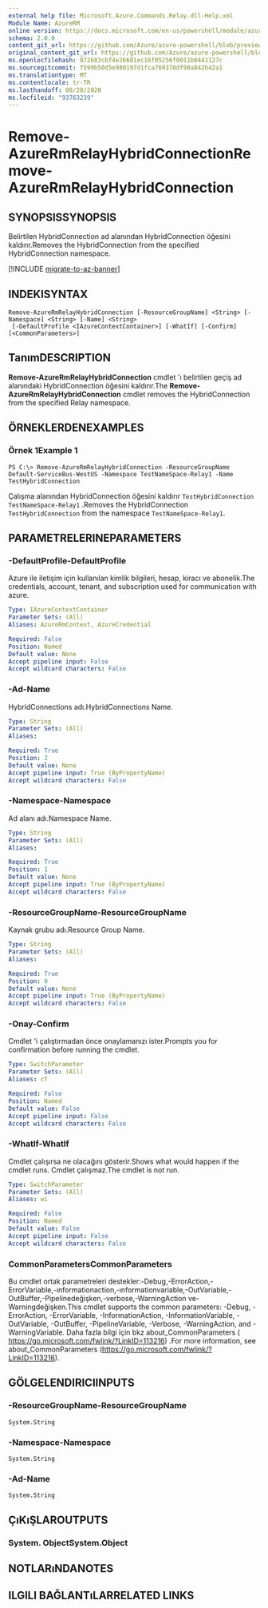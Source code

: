 ```yaml
---
external help file: Microsoft.Azure.Commands.Relay.dll-Help.xml
Module Name: AzureRM
online version: https://docs.microsoft.com/en-us/powershell/module/azurerm.relay/remove-azurermrelayhybridconnection
schema: 2.0.0
content_git_url: https://github.com/Azure/azure-powershell/blob/preview/src/ResourceManager/Relay/Commands.Relay/help/Remove-AzureRmRelayHybridConnection.md
original_content_git_url: https://github.com/Azure/azure-powershell/blob/preview/src/ResourceManager/Relay/Commands.Relay/help/Remove-AzureRmRelayHybridConnection.md
ms.openlocfilehash: 872683cbf4e26601ec16f05256f0011b0441127c
ms.sourcegitcommit: f599b50d5e980197d1fca769378df90a842b42a1
ms.translationtype: MT
ms.contentlocale: tr-TR
ms.lasthandoff: 08/20/2020
ms.locfileid: "93763239"
---
```

# <span data-ttu-id="5e0e9-101">Remove-AzureRmRelayHybridConnection</span><span class="sxs-lookup"><span data-stu-id="5e0e9-101">Remove-AzureRmRelayHybridConnection</span></span>

## <span data-ttu-id="5e0e9-102">SYNOPSIS</span><span class="sxs-lookup"><span data-stu-id="5e0e9-102">SYNOPSIS</span></span>
<span data-ttu-id="5e0e9-103">Belirtilen HybridConnection ad alanından HybridConnection öğesini kaldırır.</span><span class="sxs-lookup"><span data-stu-id="5e0e9-103">Removes the HybridConnection from the specified HybridConnection namespace.</span></span>

[!INCLUDE [migrate-to-az-banner](../../includes/migrate-to-az-banner.md)]

## <span data-ttu-id="5e0e9-104">INDEKI</span><span class="sxs-lookup"><span data-stu-id="5e0e9-104">SYNTAX</span></span>

```
Remove-AzureRmRelayHybridConnection [-ResourceGroupName] <String> [-Namespace] <String> [-Name] <String>
 [-DefaultProfile <IAzureContextContainer>] [-WhatIf] [-Confirm] [<CommonParameters>]
```

## <span data-ttu-id="5e0e9-105">Tanım</span><span class="sxs-lookup"><span data-stu-id="5e0e9-105">DESCRIPTION</span></span>
<span data-ttu-id="5e0e9-106">**Remove-AzureRmRelayHybridConnection** cmdlet 'ı belirtilen geçiş ad alanındaki HybridConnection öğesini kaldırır.</span><span class="sxs-lookup"><span data-stu-id="5e0e9-106">The **Remove-AzureRmRelayHybridConnection** cmdlet removes the HybridConnection from the specified Relay namespace.</span></span>

## <span data-ttu-id="5e0e9-107">ÖRNEKLERDEN</span><span class="sxs-lookup"><span data-stu-id="5e0e9-107">EXAMPLES</span></span>

### <span data-ttu-id="5e0e9-108">Örnek 1</span><span class="sxs-lookup"><span data-stu-id="5e0e9-108">Example 1</span></span>
```
PS C:\> Remove-AzureRmRelayHybridConnection -ResourceGroupName Default-ServiceBus-WestUS -Namespace TestNameSpace-Relay1 -Name TestHybridConnection
```

<span data-ttu-id="5e0e9-109">Çalışma alanından HybridConnection öğesini kaldırır `TestHybridConnection` `TestNameSpace-Relay1` .</span><span class="sxs-lookup"><span data-stu-id="5e0e9-109">Removes the HybridConnection `TestHybridConnection` from the namespace `TestNameSpace-Relay1`.</span></span>

## <span data-ttu-id="5e0e9-110">PARAMETRELERINE</span><span class="sxs-lookup"><span data-stu-id="5e0e9-110">PARAMETERS</span></span>

### <span data-ttu-id="5e0e9-111">-DefaultProfile</span><span class="sxs-lookup"><span data-stu-id="5e0e9-111">-DefaultProfile</span></span>
<span data-ttu-id="5e0e9-112">Azure ile iletişim için kullanılan kimlik bilgileri, hesap, kiracı ve abonelik.</span><span class="sxs-lookup"><span data-stu-id="5e0e9-112">The credentials, account, tenant, and subscription used for communication with azure.</span></span>

```yaml
Type: IAzureContextContainer
Parameter Sets: (All)
Aliases: AzureRmContext, AzureCredential

Required: False
Position: Named
Default value: None
Accept pipeline input: False
Accept wildcard characters: False
```

### <span data-ttu-id="5e0e9-113">-Ad</span><span class="sxs-lookup"><span data-stu-id="5e0e9-113">-Name</span></span>
<span data-ttu-id="5e0e9-114">HybridConnections adı.</span><span class="sxs-lookup"><span data-stu-id="5e0e9-114">HybridConnections Name.</span></span>

```yaml
Type: String
Parameter Sets: (All)
Aliases: 

Required: True
Position: 2
Default value: None
Accept pipeline input: True (ByPropertyName)
Accept wildcard characters: False
```

### <span data-ttu-id="5e0e9-115">-Namespace</span><span class="sxs-lookup"><span data-stu-id="5e0e9-115">-Namespace</span></span>
<span data-ttu-id="5e0e9-116">Ad alanı adı.</span><span class="sxs-lookup"><span data-stu-id="5e0e9-116">Namespace Name.</span></span>

```yaml
Type: String
Parameter Sets: (All)
Aliases: 

Required: True
Position: 1
Default value: None
Accept pipeline input: True (ByPropertyName)
Accept wildcard characters: False
```

### <span data-ttu-id="5e0e9-117">-ResourceGroupName</span><span class="sxs-lookup"><span data-stu-id="5e0e9-117">-ResourceGroupName</span></span>
<span data-ttu-id="5e0e9-118">Kaynak grubu adı.</span><span class="sxs-lookup"><span data-stu-id="5e0e9-118">Resource Group Name.</span></span>

```yaml
Type: String
Parameter Sets: (All)
Aliases: 

Required: True
Position: 0
Default value: None
Accept pipeline input: True (ByPropertyName)
Accept wildcard characters: False
```

### <span data-ttu-id="5e0e9-119">-Onay</span><span class="sxs-lookup"><span data-stu-id="5e0e9-119">-Confirm</span></span>
<span data-ttu-id="5e0e9-120">Cmdlet 'i çalıştırmadan önce onaylamanızı ister.</span><span class="sxs-lookup"><span data-stu-id="5e0e9-120">Prompts you for confirmation before running the cmdlet.</span></span>

```yaml
Type: SwitchParameter
Parameter Sets: (All)
Aliases: cf

Required: False
Position: Named
Default value: False
Accept pipeline input: False
Accept wildcard characters: False
```

### <span data-ttu-id="5e0e9-121">-WhatIf</span><span class="sxs-lookup"><span data-stu-id="5e0e9-121">-WhatIf</span></span>
<span data-ttu-id="5e0e9-122">Cmdlet çalışırsa ne olacağını gösterir.</span><span class="sxs-lookup"><span data-stu-id="5e0e9-122">Shows what would happen if the cmdlet runs.</span></span>
<span data-ttu-id="5e0e9-123">Cmdlet çalışmaz.</span><span class="sxs-lookup"><span data-stu-id="5e0e9-123">The cmdlet is not run.</span></span>

```yaml
Type: SwitchParameter
Parameter Sets: (All)
Aliases: wi

Required: False
Position: Named
Default value: False
Accept pipeline input: False
Accept wildcard characters: False
```

### <span data-ttu-id="5e0e9-124">CommonParameters</span><span class="sxs-lookup"><span data-stu-id="5e0e9-124">CommonParameters</span></span>
<span data-ttu-id="5e0e9-125">Bu cmdlet ortak parametreleri destekler:-Debug,-ErrorAction,-ErrorVariable,-ınformationaction,-ınformationvariable,-OutVariable,-OutBuffer,-Pipelinedeğişken,-verbose,-WarningAction ve-Warningdeğişken.</span><span class="sxs-lookup"><span data-stu-id="5e0e9-125">This cmdlet supports the common parameters: -Debug, -ErrorAction, -ErrorVariable, -InformationAction, -InformationVariable, -OutVariable, -OutBuffer, -PipelineVariable, -Verbose, -WarningAction, and -WarningVariable.</span></span> <span data-ttu-id="5e0e9-126">Daha fazla bilgi için bkz about_CommonParameters ( https://go.microsoft.com/fwlink/?LinkID=113216) .</span><span class="sxs-lookup"><span data-stu-id="5e0e9-126">For more information, see about_CommonParameters (https://go.microsoft.com/fwlink/?LinkID=113216).</span></span>

## <span data-ttu-id="5e0e9-127">GÖLGELENDIRICI</span><span class="sxs-lookup"><span data-stu-id="5e0e9-127">INPUTS</span></span>

### <span data-ttu-id="5e0e9-128">-ResourceGroupName</span><span class="sxs-lookup"><span data-stu-id="5e0e9-128">-ResourceGroupName</span></span>
    System.String

### <span data-ttu-id="5e0e9-129">-Namespace</span><span class="sxs-lookup"><span data-stu-id="5e0e9-129">-Namespace</span></span>
    System.String

### <span data-ttu-id="5e0e9-130">-Ad</span><span class="sxs-lookup"><span data-stu-id="5e0e9-130">-Name</span></span>
    System.String

## <span data-ttu-id="5e0e9-131">ÇıKıŞLAR</span><span class="sxs-lookup"><span data-stu-id="5e0e9-131">OUTPUTS</span></span>

### <span data-ttu-id="5e0e9-132">System. Object</span><span class="sxs-lookup"><span data-stu-id="5e0e9-132">System.Object</span></span>

## <span data-ttu-id="5e0e9-133">NOTLARıNDA</span><span class="sxs-lookup"><span data-stu-id="5e0e9-133">NOTES</span></span>

## <span data-ttu-id="5e0e9-134">ILGILI BAĞLANTıLAR</span><span class="sxs-lookup"><span data-stu-id="5e0e9-134">RELATED LINKS</span></span>

